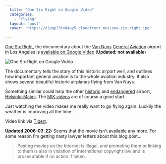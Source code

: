 ```yaml
---
  title: "One Six Right on Google Video"
  categories: 
    - "flying"
  layout: "post"
  cover: 'https://d2vqpl3tx84ay5.cloudfront.net/one-six-right.jpg'

---
```

[One Six Right][1], the documentary about the [Van Nuys][2] [General Aviation][3] airport in Los Angeles is [available on Google Video][4] (__Updated: not available__)

![One Six Right on Google Video](https://d2vqpl3tx84ay5.cloudfront.net/one-six-right.jpg)

The documentary tells the story of this historic airport well, and outlines how important general aviation is to the whole aviation industry. It also shows several beautiful historic airplanes flying from Van Nuys.

Something similar could help the other [historic][7] and [endangered][8] airport, [Helsinki-Malmi][5]. The [MIK videos][6] are of course a good start.

Just watching the video makes me really want to go flying again. Luckily the weather is improving all the time.

Video link via [Tigert][9].

__Updated 2006-03-22:__ Seems that the movie isn't available any more. For some reason I'm getting nasty lawyer letters about this blog post...

> Posting movies on the Internet is illegal, and promoting them or linking to
them is also in violation of International copyright law and is prosecutable
if no action if taken.

[1]: http://www.onesixright.com/
[2]: http://en.wikipedia.org/wiki/Van_Nuys_Airport
[3]: http://en.wikipedia.org/wiki/General_aviation
[4]: http://video.google.com/videoplay?docid=1393974446931028183&q=one+six+right
[5]: http://pelastamalmi.org/en/index.html
[6]: http://www.mik.fi/shop/
[7]: http://pelastamalmi.org/en/reading/history.html
[8]: http://bergie.iki.fi/midcom-permalink-ecc932ef4d3f17fd537129d11f4894d6
[9]: http://www.tigert.com/
